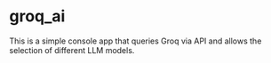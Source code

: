 # groq_ai
This is a simple console app that queries Groq via API and allows the selection of different LLM models.
